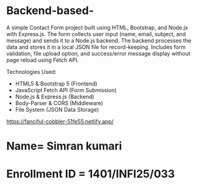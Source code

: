 # Backend-based-
A simple Contact Form project built using HTML, Bootstrap, and Node.js with Express.js. 
The form collects user input (name, email, subject, and message) and sends it to a Node.js backend. 
The backend processes the data and stores it in a local JSON file for record-keeping. 
Includes form validation, file upload option, and success/error message display without page reload using Fetch API.

Technologies Used:
- HTML5 & Bootstrap 5 (Frontend)
- JavaScript Fetch API (Form Submission)
- Node.js & Express.js (Backend)
- Body-Parser & CORS (Middleware)
- File System (JSON Data Storage)
  
https://fanciful-cobbler-51fe55.netlify.app/
# Name= Simran kumari
# Enrollment ID = 1401/INFI25/033
